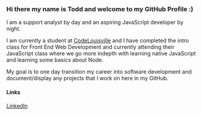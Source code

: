 ### Hi there my name is Todd and welcome to my GitHub Profile :)

I am a support analyst by day and an aspiring JavaScript developer by night. 

I am currently a student at [CodeLouisville](https://www.codelouisville.org/) and I have completed the intro class for Front End Web Development and currently attending their JavaScript class where we go more indepth with learning native JavaScript and learning some basics about Node.

My goal is to one day transition my career into software development and document/display any projects that I work on here in my GitHub.

#### Links

[LinkedIn](https://www.linkedin.com/in/todd-baker-2a683636/)

<!--
**thatguytahd/thatguytahd** is a ✨ _special_ ✨ repository because its `README.md` (this file) appears on your GitHub profile.

Here are some ideas to get you started:

- 🔭 I’m currently working on ...
- 🌱 I’m currently learning ...
- 👯 I’m looking to collaborate on ...
- 🤔 I’m looking for help with ...
- 💬 Ask me about ...
- 📫 How to reach me: ...
- 😄 Pronouns: ...
- ⚡ Fun fact: ...
-->
